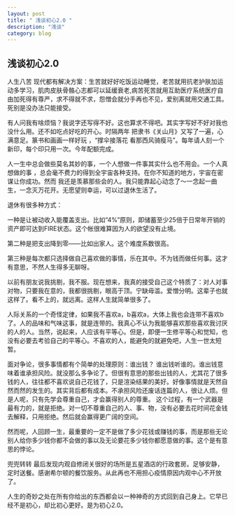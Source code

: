 ```yaml
---
layout: post
title: " 浅谈初心2.0 "
description: "浅谈"
category: blog
---
```



## 浅谈初心2.0

人生八苦 现代都有解决方案：生苦就好好吃饭运动睡觉，老苦就用抗老护肤加运动多学习，肌肉皮肤骨骼心志都可以延缓衰老,病苦死苦就用互助医疗系统医疗自由加死得有尊严，求不得就不求，怨憎会就分手再也不见，爱别离就用交通工具。死别是没办法只能接受。



有人问我有啥烦恼？我说字还写得不好。这也算求不得吧。其实字写好不好对我也没什么用。还不如吃点好吃的开心。时隔两年 把隶书《关山月》又写了一遍，心满意足。篆书和画画一样好玩 ，“撑伞接落花 看那西风骑瘦马”。每年请人刻一个新印，每个印只用一次。今年配额完成。



人一生中总会做些莫名其妙的事，一个人想做一件事其实什么也不用会。一个人真想做的事 ，总会毫不费力的得到全宇宙各种支持。在你不知道的地方，宇宙在密谋让你成功。然而 我还是羡慕那些会的人。我只能靠起心动念了～一念起一曲生，一念灭万花开。无愿望则幸运，可以过退休生活了。





退休有很多种方式：

一种是让被动收入能覆盖支出。比如“4%”原则，即储蓄至少25倍于日常年开销的资产即可达到FIRE状态。这个帐很难算因为人的欲望没有止境。

第二种是把支出降到零——比如出家人。这个难度系数很高。

第三种是每次都只选择做自己喜欢做的事情，乐在其中。不为钱而做任何事。这才有意思，不然人生得多无聊呀。



以前有朋友说我挑剔，我不服。现在想来，我真的接受自己这个特质了：对人对事对物，只要我在意的，我都很挑剔，眼高于顶。宁缺毋滥。爱憎分明。这辈子也就这样了。看不上的，就远离。这样人生就简单很多了。



人际关系的一个奇怪定律，如果我不喜欢a，b喜欢a，大体上我也会连带不喜欢b了。人的品味和气味这事，就是连带的。我真心不认为我能够喜欢那些喜欢我讨厌的人的人。当然，说起来，人应该有平等心。但是，即便一生修平等心和觉知，也没有必要去考验自己的平等心。不喜欢的人，能避免的就避免吧，人生一世太短暂。



面对争论，很多事情都有个简单的处理原则：谁出钱？ 谁出钱听谁的。谁出钱意味着谁承担风险。就没那么多争论了。但很有意思的那些出钱的人，尤其花了很多钱的人，往往都不喜欢说自己花钱了，只是渲染结果的美好。好像事情就是天然自然而然的发生的。其实背后都有成本。不承担风险还废话连篇的人，很让人烦。但是人呢，只有先学会尊重自己，才会赢得别人的尊重。 这个过程，有一个武器是最有力的，就是拒绝。对一切不尊重自己的人、事、物，没有必要去花时间花金钱去解释，只用拒绝。然后就会赢得更广阔的空间。



然而呢，人回顾一生，最重要的一定不是做了多少花钱或赚钱的事，而是那些无论别人给你多少钱你都不会做的事以及无论要花多少钱你都愿意做的事。这个是有意思的悖论。



兜兜转转 最后发现内观自修闭关很好的场所是五星酒店的行政套房。足够安静，定时送餐。感谢希尔顿的餐饮服务。从此再也不用担心疫情原因内观中心不开放了。



人生的奇妙之处在所有你给出的东西都会以一种神奇的方式回到自己身上。它早已经不是初心，却比初心更好。是为初心2.0。
